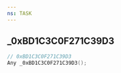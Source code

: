 ```yaml
---
ns: TASK
---
```

## _0xBD1C3C0F271C39D3

```c
// 0xBD1C3C0F271C39D3
Any _0xBD1C3C0F271C39D3();
```

